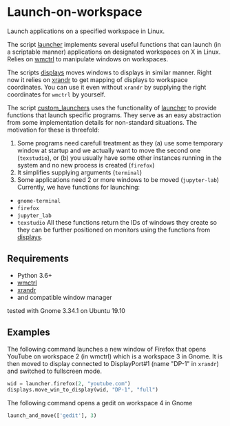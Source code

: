 # Launch-on-workspace
Launch applications on a specified workspace in Linux.

The script [launcher](launcher.py) implements several useful functions that can launch (in a scriptable manner) applications on designated workspaces on X in Linux. Relies on [wmctrl](http://tripie.sweb.cz/utils/wmctrl/) to manipulate windows on workspaces.

The scripts [displays](displays.py) moves windows to displays in similar manner. Right now it relies on [xrandr](https://www.x.org/wiki/Projects/XRandR/) to get mapping of displays to workspace coordinates. You can use it even without `xrandr` by supplying the right coordinates for `wmctrl` by yourself.

The script [custom_launchers](custom_launchers.py) uses the functionality of [launcher](launcher.py) to provide functions that launch specific programs. They serve as an easy abstraction from some implementation details for non-standard situations. The motivation for these is threefold:
 1. Some programs need carefull treatment as they (a) use some temporary window at startup and we actually want to move the second one (`texstudio`), or (b) you usually have some other instances running in the system and no new process is created (`firefox`)
 2. It simplifies supplying arguments (`terminal`)
 3. Some applications need 2 or more windows to be moved (`jupyter-lab`)
Currently, we have functions for launching:
 * `gnome-terminal`
 * `firefox`
 * `jupyter_lab`
 * `texstudio`
All these functions return the IDs of windows they create so they can be further positioned on monitors using the functions from [displays](displays.py).

## Requirements
* Python 3.6+
* [wmctrl](http://tripie.sweb.cz/utils/wmctrl/)
* [xrandr](https://www.x.org/wiki/Projects/XRandR/)
* and compatible window manager 

tested with Gnome 3.34.1 on Ubuntu 19.10

## Examples
The following command launches a new window of Firefox that opens YouTube on workspace 2 (in wmctrl) which is a workspace 3 in Gnome. It is then moved to display connected to DisplayPort#1 (name "DP-1" in `xrandr`) and switched to fullscreen mode.

```python
wid = launcher.firefox(2, "youtube.com")
displays.move_win_to_display(wid, "DP-1", "full")
```

The following command opens a gedit on workspace 4 in Gnome
```python
launch_and_move(['gedit'], 3)
```
